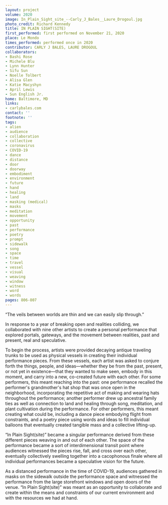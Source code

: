 ```yaml
---
layout: project
volume: 2020
image: In_Plain_Sight_site_--Carly_J_Bales__Laure_Drogoul.jpg
photo_credit: Richard Kennedy
title: IN PLAIN SIGHT(SITE)
first_performed: first performed on November 21, 2020
place: Le Mondo
times_performed: performed once in 2020
contributor: CARLY J BALES, LAURE DROGOUL
collaborators:
- Bashi Rose
- Michele Blu
- Lynn Hunter
- Sifu Sun
- Noelle Tolbert
- Alisa Glen
- Katie Macyshyn
- April Lewis
- Sun English Jr.
home: Baltimore, MD
links:
- carlybales.com
contact: ''
footnote: ''
tags:
- alien
- audience
- collaboration
- collective
- coronavirus
- COVID-19
- dance
- distance
- door
- doorway
- embodiment
- environment
- future
- hand
- healing
- land
- masking (medical)
- masks
- meditation
- movement
- opportunity
- past
- performance
- poetry
- prompt
- sidewalk
- song
- space
- time
- travel
- vessel
- visual
- weaving
- window
- witness
- word
- words
pages: 806-807
---
```


“The veils between worlds are thin and we can easily slip through.”

In response to a year of breaking open and realities colliding, we collaborated with nine other artists to create a personal performance that explored portals, gateways, and the movement between realities, past and present, real and speculative.

To begin the process, artists were provided decaying antique traveling trunks to be used as physical vessels in creating their individual performance pieces. From these vessels, each artist was asked to conjure forth the things, people, and ideas—whether they be from the past, present, or not yet in existence—that they wanted to make seen, embody in this moment, and carry into a new, co-created future with each other. For some performers, this meant reaching into the past: one performance recalled the performer's grandmother's hat shop that was once open in the neighborhood, incorporating the repetitive act of making and wearing hats throughout the performance; another performer drew up ancestral family ties as well as connection to land and healing through song, meditation, and plant cultivation during the performance. For other performers, this meant creating what could be, including a dance piece embodying flight from constraints, and a poetry piece using words and ideas to  fill individual balloons that eventually created tangible mass and a collective lifting-up.

“In Plain Sight(site)” became a singular performance derived from these different pieces weaving in and out of each other. The space of the performance became a sort of interdimensional transit point where audiences witnessed the pieces rise, fall, and cross over each other, eventually collectively swelling together into a cacophonous finale where all individual performances became a speculative vision for the future.

As a distanced performance in the time of COVID-19, audiences gathered in masks on the sidewalk outside the performance space and witnessed the performance from the large storefront windows and open doors of the venue. “In Plain Sight(site)” was meant as an opportunity to collaborate and create within the means and constraints of our current environment and with the resources we had at hand.